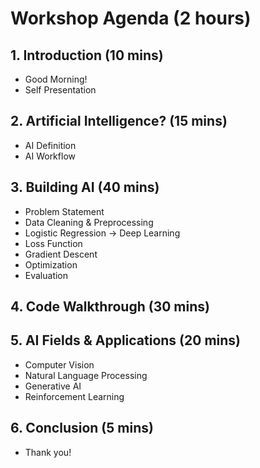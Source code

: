 # Workshop Agenda (2 hours)

## 1. Introduction (10 mins)
- Good Morning!
- Self Presentation

## 2. Artificial Intelligence? (15 mins)
- AI Definition
- AI Workflow

## 3. Building AI (40 mins)
- Problem Statement
- Data Cleaning & Preprocessing
- Logistic Regression -> Deep Learning
- Loss Function
- Gradient Descent
- Optimization
- Evaluation

## 4. Code Walkthrough (30 mins)

## 5. AI Fields & Applications (20 mins)
- Computer Vision
- Natural Language Processing
- Generative AI
- Reinforcement Learning

## 6. Conclusion (5 mins)
- Thank you!